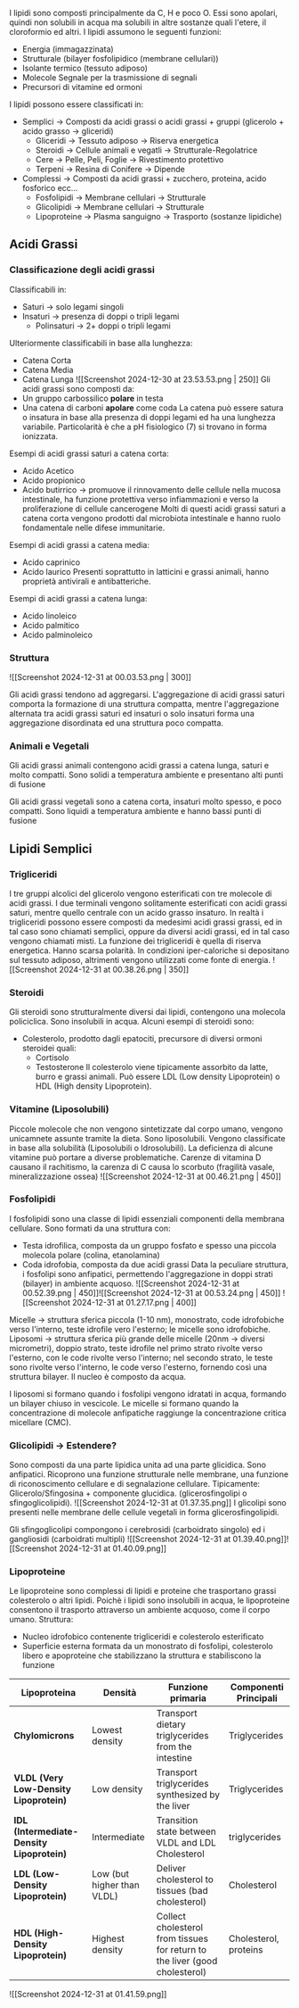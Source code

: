 I lipidi sono composti principalmente da C, H e poco O.
Essi sono apolari, quindi non solubili in acqua ma solubili in altre sostanze quali l'etere, il cloroformio ed altri.
I lipidi assumono le seguenti funzioni:
- Energia (immagazzinata)
- Strutturale (bilayer fosfolipidico (membrane cellulari))
- Isolante termico (tessuto adiposo)
- Molecole Segnale per la trasmissione di segnali
- Precursori di vitamine ed ormoni

I lipidi possono essere classificati in:
- Semplici -> Composti da acidi grassi o acidi grassi + gruppi (glicerolo + acido grasso -> gliceridi)
	- Gliceridi -> Tessuto adiposo -> Riserva energetica
	- Steroidi -> Cellule animali e vegatli -> Strutturale-Regolatrice
	- Cere -> Pelle, Peli, Foglie -> Rivestimento protettivo
	- Terpeni -> Resina di Conifere -> Dipende
- Complessi -> Composti da acidi grassi + zucchero, proteina, acido fosforico ecc...
	- Fosfolipidi -> Membrane cellulari -> Strutturale
	- Glicolipidi -> Membrane cellulari -> Strutturale
	- Lipoproteine -> Plasma sanguigno -> Trasporto (sostanze lipidiche)

## Acidi Grassi
### Classificazione degli acidi grassi
Classificabili in:
- Saturi -> solo legami singoli
- Insaturi -> presenza di doppi o tripli legami
	- Polinsaturi -> 2+ doppi o tripli legami

Ulteriormente classificabili in base alla lunghezza:
- Catena Corta
- Catena Media
- Catena Lunga
![[Screenshot 2024-12-30 at 23.53.53.png | 250]]
Gli acidi grassi sono composti da:
- Un gruppo carbossilico **polare** in testa
- Una catena di carboni **apolare** come coda
La catena può essere satura o insatura in base alla presenza di doppi legami ed ha una lunghezza variabile.
Particolarità è che a pH fisiologico (7) si trovano in forma ionizzata.

Esempi di acidi grassi saturi a catena corta:
- Acido Acetico
- Acido propionico
- Acido butirrico -> promuove il rinnovamento delle cellule nella mucosa intestinale, ha funzione protettiva verso infiammazioni e verso la proliferazione di cellule cancerogene
Molti di questi acidi grassi saturi a catena corta vengono prodotti dal microbiota intestinale e hanno ruolo fondamentale nelle difese immunitarie.

Esempi di acidi grassi a catena media:
- Acido caprinico
- Acido laurico
Presenti soprattutto in latticini e grassi animali, hanno proprietà antivirali e antibatteriche.

Esempi di acidi grassi a catena lunga:
- Acido linoleico
- Acido palmitico
- Acido palminoleico

### Struttura
![[Screenshot 2024-12-31 at 00.03.53.png | 300]]

Gli acidi grassi tendono ad aggregarsi. L'aggregazione di acidi grassi saturi comporta la formazione di una struttura compatta, mentre l'aggregazione alternata tra acidi grassi saturi ed insaturi o solo insaturi forma una aggregazione disordinata ed una struttura poco compatta.

### Animali e Vegetali
Gli acidi grassi animali contengono acidi grassi a catena lunga, saturi e molto compatti. Sono solidi a temperatura ambiente e presentano alti punti di fusione

Gli acidi grassi vegetali sono a catena corta, insaturi molto spesso, e poco compatti. Sono liquidi a temperatura ambiente e hanno bassi punti di fusione


## Lipidi Semplici
### Trigliceridi
I tre gruppi alcolici del glicerolo vengono esterificati con tre molecole di acidi grassi.
I due terminali vengono solitamente esterificati con acidi grassi saturi, mentre quello centrale con un acido grasso insaturo. In realtà i trigliceridi possono essere composti da medesimi acidi grassi grassi, ed in tal caso sono chiamati semplici, oppure da diversi acidi grassi, ed in tal caso vengono chiamati misti.
La funzione dei trigliceridi è quella di riserva energetica. Hanno scarsa polarità.
In condizioni iper-caloriche si depositano sul tessuto adiposo, altrimenti vengono utilizzati come fonte di energia.
![[Screenshot 2024-12-31 at 00.38.26.png | 350]]

### Steroidi
Gli steroidi sono strutturalmente diversi dai lipidi, contengono una molecola policiclica. Sono insolubili in acqua.
Alcuni esempi di steroidi sono:
- Colesterolo, prodotto dagli epatociti, precursore di diversi ormoni steroidei quali:
	- Cortisolo
	- Testosterone
Il colesterolo viene tipicamente assorbito da latte, burro e grassi animali.
Può essere LDL (Low density Lipoprotein) o HDL (High density Lipoprotein).

### Vitamine (Liposolubili)
Piccole molecole che non vengono sintetizzate dal corpo umano, vengono unicamnete assunte tramite la dieta. Sono liposolubili. Vengono classificate in base alla solubilità (Liposolubili o Idrosolubili).
La deficienza di alcune vitamine può portare a diverse problematiche. Carenze di vitamina D causano il rachitismo, la carenza di C causa lo scorbuto (fragilità vasale, mineralizzazione ossea)
![[Screenshot 2024-12-31 at 00.46.21.png | 450]]

### Fosfolipidi
I fosfolipidi sono una classe di lipidi essenziali componenti della membrana cellulare.
Sono formati da una struttura con:
- Testa idrofilica, composta da un gruppo fosfato e spesso una piccola molecola polare (colina, etanolamina)
- Coda idrofobia, composta da due acidi grassi
Data la peculiare struttura, i fosfolipi sono anfipatici, permettendo l'aggregazione in doppi strati (bilayer) in ambiente acquoso.
![[Screenshot 2024-12-31 at 00.52.39.png | 450]]![[Screenshot 2024-12-31 at 00.53.24.png | 450]]
![[Screenshot 2024-12-31 at 01.27.17.png | 400]]

Micelle -> struttura sferica piccola (1-10 nm), monostrato, code idrofobiche verso l'interno, teste idrofile vero l'esterno; le micelle sono idrofobiche.
Liposomi -> struttura sferica più grande delle micelle (20nm -> diversi micrometri), doppio strato, teste idrofile nel primo strato rivolte verso l'esterno, con le code rivolte verso l'interno; nel secondo strato, le teste sono rivolte verso l'interno, le code verso l'esterno, fornendo così una struttura bilayer. Il nucleo è composto da acqua.

I liposomi si formano quando i fosfolipi vengono idratati in acqua, formando un bilayer chiuso in vescicole.
Le micelle si formano quando la concentrazione di molecole anfipatiche raggiunge la concentrazione critica micellare (CMC).

### Glicolipidi -> Estendere?
Sono composti da una parte lipidica unita ad una parte glicidica. Sono anfipatici.
Ricoprono una funzione strutturale nelle membrane, una funzione di riconoscimento cellulare e di segnalazione cellulare.
Tipicamente:
Glicerolo/Sfingosina + componente glucidica.
(glicerosfingolipi o sfingoglicolipidi).
![[Screenshot 2024-12-31 at 01.37.35.png]]
I glicolipi sono presenti nelle membrane delle cellule vegetali in forma glicerosfingolipidi.

Gli sfingoglicolipi compongono i cerebrosidi (carboidrato singolo) ed i gangliosidi (carboidrati multipli)
![[Screenshot 2024-12-31 at 01.39.40.png]]![[Screenshot 2024-12-31 at 01.40.09.png]]

### Lipoproteine
Le lipoproteine sono complessi di lipidi e proteine che trasportano grassi colesterolo o altri lipidi. Poichè i lipidi sono insolubili in acqua, le lipoproteine consentono il trasporto attraverso un ambiente acquoso, come il corpo umano.
Struttura:
- Nucleo idrofobico contenente trigliceridi e colesterolo esterificato
- Superficie esterna formata da un monostrato di fosfolipi, colesterolo libero e apoproteine che stabilizzano la struttura e stabiliscono la funzione



| Lipoproteina                               | Densità                    | Funzione primaria                                                           | Componenti Principali |
| ------------------------------------------ | -------------------------- | --------------------------------------------------------------------------- | --------------------- |
| **Chylomicrons**                           | Lowest density             | Transport dietary triglycerides from the intestine                          | Triglycerides         |
| **VLDL (Very Low-Density Lipoprotein)**    | Low density                | Transport triglycerides synthesized by the liver                            | Triglycerides         |
| **IDL (Intermediate-Density Lipoprotein)** | Intermediate               | Transition state between VLDL and LDL Cholesterol                           | triglycerides         |
| **LDL (Low-Density Lipoprotein)**          | Low (but higher than VLDL) | Deliver cholesterol to tissues (bad cholesterol)                            | Cholesterol           |
| **HDL (High-Density Lipoprotein)**         | Highest density            | Collect cholesterol from tissues for return to the liver (good cholesterol) | Cholesterol, proteins |
![[Screenshot 2024-12-31 at 01.41.59.png]]
